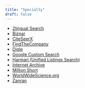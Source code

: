 ```yaml
---
title: "Specialty"
draft: false
---
```


- [2lingual Search](http://www.2lingual.com/)<br>
- [Biznar](http://biznar.com/)<br>
- [CiteSeerX](http://citeseer.ist.psu.edu/)<br>
- [FindTheCompany](http://www.findthecompany.com/)<br>
- [Digle](https://www.digle.com/)<br>
- [Google Custom Search](http://www.google.com/cse)<br>
- [Harmari (Unified Listings Search)](https://www.harmari.com/search/unified)<br>
- [Internet Archive](https://archive.org/)<br>
- [Million Short](https://millionshort.com/)<br>
- [WorldWideScience.org](http://worldwidescience.org/)<br>
- [Zanran](http://zanran.com/)<br>
